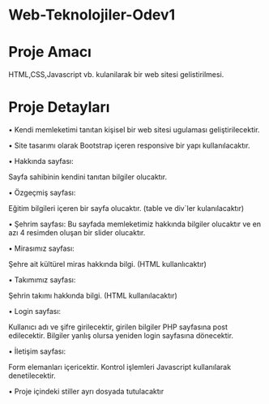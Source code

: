#  Web-Teknolojiler-Odev1

#  Proje Amacı
HTML,CSS,Javascript vb. kulanilarak bir web sitesi gelistirilmesi.

# Proje Detayları

• Kendi memleketimi tanıtan kişisel bir web sitesi ugulaması geliştirilecektir.

• Site tasarımı olarak Bootstrap içeren responsive bir yapı kullanılacaktır.

• Hakkında sayfası:

Sayfa sahibinin kendini tanıtan bilgiler olucaktır.

• Özgeçmiş sayfası:

Eğitim bilgileri içeren bir sayfa olucaktır. (table ve div`ler kulanılacaktır)

• Şehrim sayfası: Bu sayfada memleketimiz hakkında bilgiler olucaktır ve en azı 4 resimden oluşan bir slider olucaktır.

• Mirasımız sayfası:

Şehre ait kültürel miras hakkında bilgi. (HTML kullanlıcaktır)

• Takımımız sayfası:

Şehrin takımı hakkında bilgi. (HTML kullanılacaktır)

• Login sayfası:

Kullanıcı adı ve şifre girilecektir, girilen bilgiler PHP sayfasına post edilecektir. Bilgiler yanlış olursa yeniden login sayfasına dönecektir.

• İletişim sayfası:

Form elemanları içericektir. Kontrol işlemleri Javascript kullanılarak denetilecektir.

• Proje içindeki stiller ayrı dosyada tutulacaktır

